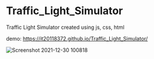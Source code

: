 # Traffic_Light_Simulator
Traffic Light Simulator created using js, css, html


demo: https://it20118372.github.io/Traffic_Light_Simulator/




![Screenshot 2021-12-30 100818](https://user-images.githubusercontent.com/86149391/147722105-2e9301e0-2b37-408d-88c7-e293626c8267.png)
